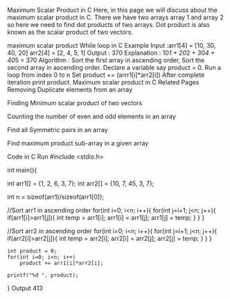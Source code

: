 Maximum Scalar Product in C
Here, in this page we will discuss about the maximum scalar product in C. There we have two arrays array 1 and array 2 so here we need to find dot products of two arrays. Dot product is also known as the scalar product of two vectors.

maximum scalar product
While loop in C
Example
Input :arr1[4] = [10, 30, 40, 20]
            arr2[4] = [2, 4, 5, 1]
Output : 370
Explanation : 10*1 + 20*2 + 30*4 + 40*5 = 370
Algorithm :
Sort the first array in ascending order,
Sort the second array in ascending order.
Declare a variable say product = 0.
Run a loop from index 0 to n
Set product += (arrr1[i]*arr2[i])
After complete iteration print product.
Maximum scalar product in C
Related Pages
Removing Duplicate elements from an array

Finding Minimum scalar product of two vectors

Counting the number of even and odd elements in an array 

Find all Symmetric pairs in an array 

Find maximum product sub-array in a given array

Code in C
Run
#include <stdio.h>

int main(){

   int arr1[] = {1, 2, 6, 3, 7};
   int arr2[] = {10, 7, 45, 3, 7};

   int n = sizeof(arr1)/sizeof(arr1[0]);


   //Sort arr1 in ascending order
   for(int i=0; i<n; i++){
       for(int j=i+1; j<n; j++){ 
           if(arr1[i]>arr1[j]){
               int temp = arr1[i];
               arr1[i] = arr1[j];
               arr1[j] = temp;
           }
       }
   }

   //Sort arr2 in ascending order
   for(int i=0; i<n; i++){
       for(int j=i+1; j<n; j++){ if(arr2[i]>arr2[j]){
                int temp = arr2[i];
                arr2[i] = arr2[j];
                arr2[j] = temp;
           }
       }
    }

    int product = 0;
    for(int i=0; i<n; i++)
        product += arr1[i]*arr2[i];

    printf("%d ", product);

}
Output
413
